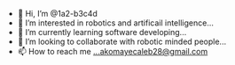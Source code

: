 - 👋 Hi, I’m @1a2-b3c4d
- 👀 I’m interested in robotics and artificail intelligence...
- 🌱 I’m currently learning software developing...
- 💞️ I’m looking to collaborate with robotic minded people...
- 📫 How to reach me ...akomayecaleb28@gmail.com

<!---
1a2-b3c4d/1a2-b3c4d is a ✨ special ✨ repository because its `README.md` (this file) appears on your GitHub profile.
You can click the Preview link to take a look at your changes.
--->
